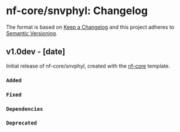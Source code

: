 # nf-core/snvphyl: Changelog

The format is based on [Keep a Changelog](https://keepachangelog.com/en/1.0.0/)
and this project adheres to [Semantic Versioning](https://semver.org/spec/v2.0.0.html).

## v1.0dev - [date]

Initial release of nf-core/snvphyl, created with the [nf-core](https://nf-co.re/) template.

### `Added`

### `Fixed`

### `Dependencies`

### `Deprecated`
